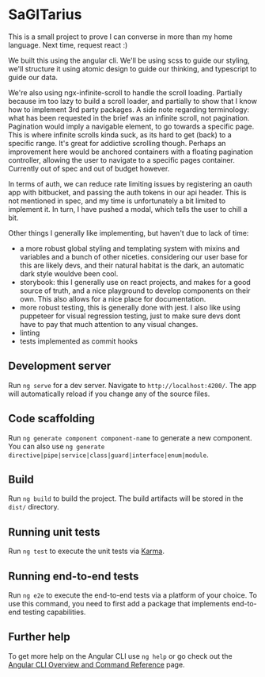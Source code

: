 # SaGITarius

This is a small project to prove I can converse in more than my home language. Next time, request react :)

We built this using the angular cli. We'll be using scss to guide our styling, we'll structure it using atomic design to guide our thinking, and typescript to guide our data.

We're also using ngx-infinite-scroll to handle the scroll loading. Partially because im too lazy to build a scroll loader, and partially to show that I know how to implement 3rd party packages.
A side note regarding terminology: what has been requested in the brief was an infinite scroll, not pagination. Pagination would imply a navigable element, to go towards a specific page. This is where infinite scrolls kinda suck, as its hard to get (back) to a specific range. It's great for addictive scrolling though. Perhaps an improvement here would be anchored containers with a floating pagination controller, allowing the user to navigate to a specific pages container. Currently out of spec and out of budget however.

In terms of auth, we can reduce rate limiting issues by registering an oauth app with bitbucket, and passing the auth tokens in our api header. This is not mentioned in spec, and my time is unfortunately a bit limited to implement it. In turn, I have pushed a modal, which tells the user to chill a bit.

Other things I generally like implementing, but haven't due to lack of time:
- a more robust global styling and templating system with mixins and variables and a bunch of other niceties. considering our user base for this are likely devs, and their natural habitat is the dark, an automatic dark style wouldve been cool.
- storybook: this I generally use on react projects, and makes for a good source of truth, and a nice playground to develop components on their own. This also allows for a nice place for documentation.
- more robust testing, this is generally done with jest. I also like using puppeteer for visual regression testing, just to make sure devs dont have to pay that much attention to any visual changes.
- linting
- tests implemented as commit hooks

## Development server

Run `ng serve` for a dev server. Navigate to `http://localhost:4200/`. The app will automatically reload if you change any of the source files.

## Code scaffolding

Run `ng generate component component-name` to generate a new component. You can also use `ng generate directive|pipe|service|class|guard|interface|enum|module`.

## Build

Run `ng build` to build the project. The build artifacts will be stored in the `dist/` directory.

## Running unit tests

Run `ng test` to execute the unit tests via [Karma](https://karma-runner.github.io).

## Running end-to-end tests

Run `ng e2e` to execute the end-to-end tests via a platform of your choice. To use this command, you need to first add a package that implements end-to-end testing capabilities.

## Further help

To get more help on the Angular CLI use `ng help` or go check out the [Angular CLI Overview and Command Reference](https://angular.io/cli) page.
